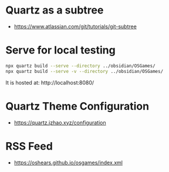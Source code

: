 # Quartz as a subtree
- https://www.atlassian.com/git/tutorials/git-subtree


# Serve for local testing
```bash
npx quartz build --serve --directory ../obsidian/OSGames/
npx quartz build --serve -v --directory ../obsidian/OSGames/
```

It is hosted at: http://localhost:8080/

# Quartz Theme Configuration
- https://quartz.jzhao.xyz/configuration

# RSS Feed
- https://oshears.github.io/osgames/index.xml